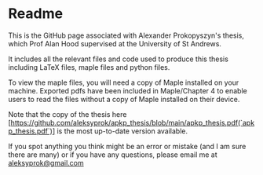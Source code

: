 # Readme

This is the GitHub page associated with Alexander Prokopyszyn's thesis, which Prof Alan Hood supervised at the University of St Andrews.

It includes all the relevant files and code used to produce this thesis including LaTeX files, maple files and python files.

To view the maple files, you will need a copy of Maple installed on your machine. Exported pdfs have been included in Maple/Chapter 4 to enable users to read the files without a copy of Maple installed on their device.

Note that the copy of the thesis here [https://github.com/aleksyprok/apkp_thesis/blob/main/apkp_thesis.pdf(`apkp_thesis.pdf`)] is the most up-to-date version available.

If you spot anything you think might be an error or mistake (and I am sure there are many) or if you have any questions, please email me at aleksyprok@gmail.com
